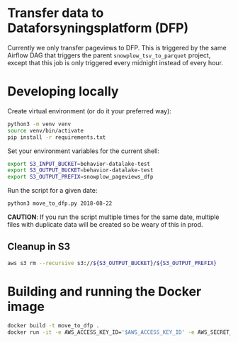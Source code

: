 # Transfer data to Dataforsyningsplatform (DFP)
Currently we only transfer pageviews to DFP. This is triggered by the same Airflow DAG that triggers the parent `snowplow_tsv_to_parquet` project, except that this job is only triggered every midnight instead of every hour.

# Developing locally
Create virtual environment (or do it your preferred way):
```bash
python3 -m venv venv
source venv/bin/activate
pip install -r requirements.txt
```

Set your environment variables for the current shell:
```bash
export S3_INPUT_BUCKET=behavior-datalake-test
export S3_OUTPUT_BUCKET=behavior-datalake-test
export S3_OUTPUT_PREFIX=snowplow_pageviews_dfp
```

Run the script for a given date:
```bash
python3 move_to_dfp.py 2018-08-22
```

__CAUTION__: If you run the script multiple times for the same date, multiple files with duplicate data will be created so be weary of this in prod.

## Cleanup in S3
```bash
aws s3 rm --recursive s3://${S3_OUTPUT_BUCKET}/${S3_OUTPUT_PREFIX}
```

# Building and running the Docker image
```bash
docker build -t move_to_dfp .
docker run -it -e AWS_ACCESS_KEY_ID='$AWS_ACCESS_KEY_ID' -e AWS_SECRET_ACCESS_KEY='$AWS_SECRET_ACCESS_KEY' -e AWS_SESSION_TOKEN='$AWS_SESSION_TOKEN' move_to_dfp 2018-08-22
```
